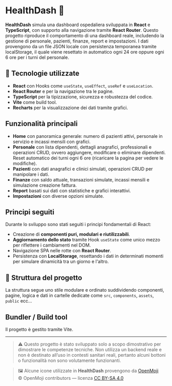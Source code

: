 # HealthDash 🏥

**HealthDash** simula una dashboard ospedaliera sviluppata in **React** e **TypeScript**, con supporto alla navigazione tramite **React Router**. Questo progetto riproduce il comportamento di una dashboard reale, includendo la gestione di personale, pazienti, finanze, report e impostazioni. I dati provengono da un file JSON locale con persistenza temporanea tramite localStorage, il quale viene resettato in automatico ogni 24 ore oppure ogni 6 ore per i turni del personale.

## 🔧 Tecnologie utilizzate

- **React** con Hooks come `useState`, `useEffect`, `useRef` e `useLocation`.
- **React Router** e <NavLink /> per la navigazione tra le pagine.
- **TypeScript** per la tipizzazione, sicurezza e robustezza del codice.
- **Vite** come build tool.
- **Recharts** per la visualizzazione dei dati tramite grafici.

## Funzionalità principali

- **Home** con panoramica generale: numero di pazienti attivi, personale in servizio e incassi mensili con grafici.
- **Personale** con lista dipendenti, dettagli anagrafici, professionali e operazioni CRUD, ovvero aggiungere, modificare o eliminare dipendenti. Reset automatico dei turni ogni 6 ore (ricaricare la pagina per vedere le modifiche).
- **Pazienti** con dati anagrafici e clinici simulati, operazioni CRUD per manipolare i dati.
- **Finanze** con saldo attuale, transazioni simulate, incassi mensili e simulazione creazione fattura.
- **Report** basati sui dati con statistiche e grafici interattivi.
- **Impostazioni** con diverse opzioni simulate.

## Principi seguiti

Durante lo sviluppo sono stati seguiti i principi fondamentali di React:

- Creazione di **componenti puri, modulari e riutilizzabili**.
- **Aggiornamento dello stato** tramite Hook `useState` come unico mezzo per riflettere i cambiamenti nel DOM.
- Navigazione SPA nelle rotte con **React Router**.
- Persistenza con **LocalStorage**, resettando i dati in determinati momenti per simulare dinamicità tra un giorno e l'altro.

## 📁 Struttura del progetto

La struttura segue uno stile modulare e ordinato suddividendo componenti, pagine, logica e dati in cartelle dedicate come `src`, `components`, `assets`, `public` ecc...

## Bundler / Build tool
Il progetto è gestito tramite Vite.

---

> ⚠️ Questo progetto è stato sviluppato solo a scopo dimostrativo per dimostrare le competenze tecniche. Non utilizza un backend reale e non è destinato all’uso in contesti sanitari reali, pertanto alcuni bottoni o funzionalità non sono volutamente funzionanti.

> 🖼️ Alcune icone utilizzate in **HealthDash** provengono da [OpenMoji](https://openmoji.org/)  
© OpenMoji contributors — licenza [CC BY-SA 4.0](https://creativecommons.org/licenses/by-sa/4.0/deed.it)
